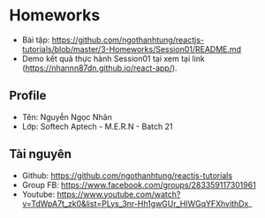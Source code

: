 # Homeworks
- Bài tập: https://github.com/ngothanhtung/reactjs-tutorials/blob/master/3-Homeworks/Session01/README.md
- Demo kết quả thực hành Session01 tại xem tại link (https://nhannn87dn.github.io/react-app/).

## Profile

- Tên: Nguyễn Ngọc Nhân
- Lớp: Softech Aptech - M.E.R.N - Batch 21

## Tài nguyên
- Github: https://github.com/ngothanhtung/reactjs-tutorials
- Group FB: https://www.facebook.com/groups/283359117301961
- Youtube: https://www.youtube.com/watch?v=TdWpA7t_zk0&list=PLys_3nr-Hh1gwGUr_HlWGqYFXhvithDx_